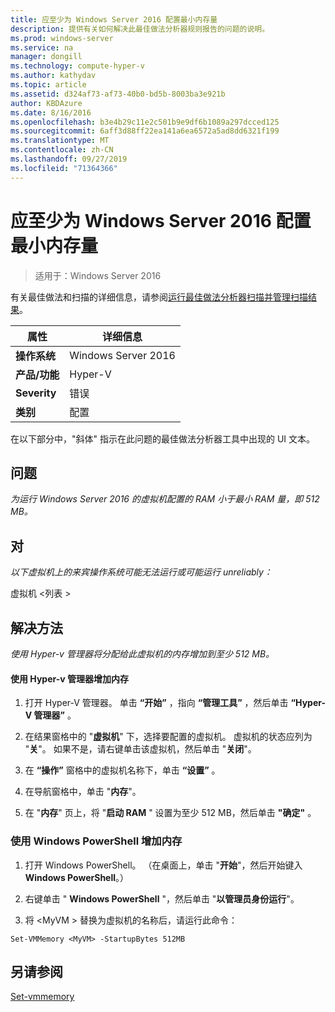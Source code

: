 ```yaml
---
title: 应至少为 Windows Server 2016 配置最小内存量
description: 提供有关如何解决此最佳做法分析器规则报告的问题的说明。
ms.prod: windows-server
ms.service: na
manager: dongill
ms.technology: compute-hyper-v
ms.author: kathydav
ms.topic: article
ms.assetid: d324af73-af73-40b0-bd5b-8003ba3e921b
author: KBDAzure
ms.date: 8/16/2016
ms.openlocfilehash: b3e4b29c11e2c501b9e9df6b1089a297dcced125
ms.sourcegitcommit: 6aff3d88ff22ea141a6ea6572a5ad8dd6321f199
ms.translationtype: MT
ms.contentlocale: zh-CN
ms.lasthandoff: 09/27/2019
ms.locfileid: "71364366"
---
```

# <a name="windows-server-2016-should-be-configured-with-at-least-the-minimum-amount-of-memory"></a>应至少为 Windows Server 2016 配置最小内存量

>适用于：Windows Server 2016

有关最佳做法和扫描的详细信息，请参阅[运行最佳做法分析器扫描并管理扫描结果](https://go.microsoft.com/fwlink/p/?LinkID=223177)。  
  
|属性|详细信息|  
|-|-|  
|**操作系统**|Windows Server 2016|  
|**产品/功能**|Hyper-V|  
|**Severity**|错误|  
|**类别**|配置|  
  
在以下部分中，"斜体" 指示在此问题的最佳做法分析器工具中出现的 UI 文本。
  
## <a name="issue"></a>**问题**  
*为运行 Windows Server 2016 的虚拟机配置的 RAM 小于最小 RAM 量，即 512 MB。*  
  
## <a name="impact"></a>**对**  
*以下虚拟机上的来宾操作系统可能无法运行或可能运行 unreliably：*  
  
虚拟机 \<列表 >  
  
## <a name="resolution"></a>**解决方法**  
*使用 Hyper-v 管理器将分配给此虚拟机的内存增加到至少 512 MB。*  
  
#### <a name="increase-the-memory-using-hyper-v-manager"></a>使用 Hyper-v 管理器增加内存  
  
1.  打开 Hyper-V 管理器。 单击 **“开始”** ，指向 **“管理工具”** ，然后单击 **“Hyper-V 管理器”** 。  
  
2.  在结果窗格中的 "**虚拟机**" 下，选择要配置的虚拟机。 虚拟机的状态应列为 "**关**"。 如果不是，请右键单击该虚拟机，然后单击 "**关闭**"。  
  
3.  在 **“操作”** 窗格中的虚拟机名称下，单击 **“设置”** 。  
  
4.  在导航窗格中，单击 "**内存**"。  
  
5.  在 "**内存**" 页上，将 "**启动 RAM** " 设置为至少 512 MB，然后单击 **"确定"** 。  
  
### <a name="increase-the-memory-using-windows-powershell"></a>使用 Windows PowerShell 增加内存  
  
1.  打开 Windows PowerShell。 （在桌面上，单击 "**开始**"，然后开始键入**Windows PowerShell**。）  
  
2.  右键单击 " **Windows PowerShell** "，然后单击 "**以管理员身份运行**"。  
  
3.  将 \<MyVM > 替换为虚拟机的名称后，请运行此命令：  
  
```  
Set-VMMemory <MyVM> -StartupBytes 512MB  
```  
  
## <a name="see-also"></a>另请参阅  
[Set-vmmemory](https://technet.microsoft.com/library/hh848572.aspx)  
  


